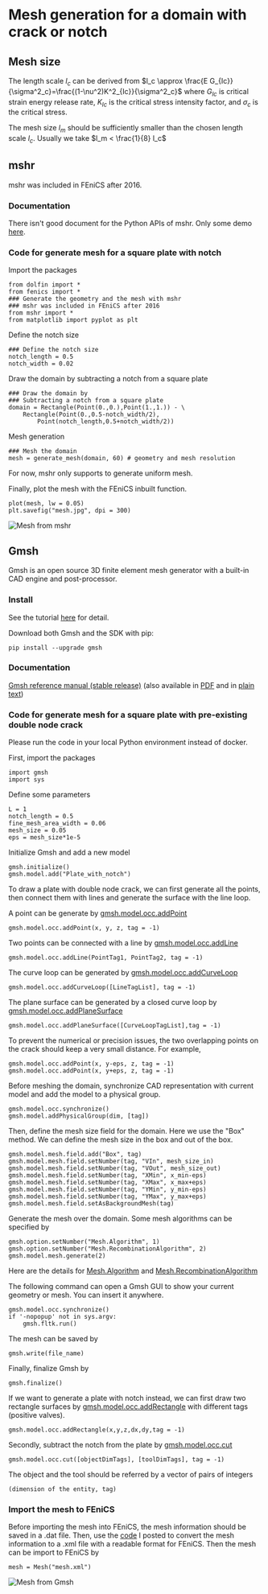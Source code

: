 # Mesh generation for a domain with crack or notch
## Mesh size
The length scale $l_c$ can be derived from
$l_c \approx \frac{E G_{Ic}}{\sigma^2_c}=\frac{(1-\nu^2)K^2_{Ic}}{\sigma^2_c}$
where $G_{Ic}$ is critical strain energy release rate, $K_{Ic}$ is the critical stress intensity factor, and $\sigma_c$ is the critical stress.

The mesh size $l_m$ should be sufficiently smaller than the chosen length scale $l_c$. Usually we take $l_m < \frac{1}{8} l_c$
## mshr
mshr was included in FEniCS after 2016. 
### Documentation
There isn't good document for the Python APIs of mshr. Only some demo [here](https://bitbucket.org/fenics-project/mshr/src/master/demo/python/classic.py).
### Code for generate mesh for a square plate with notch
Import the packages

    from dolfin import *
    from fenics import *
    ### Generate the geometry and the mesh with mshr
    ### mshr was included in FEniCS after 2016
    from mshr import *
    from matplotlib import pyplot as plt

Define the notch size

    ### Define the notch size
    notch_length = 0.5
    notch_width = 0.02

Draw the domain by subtracting a notch from a square plate

    ### Draw the domain by
    ### Subtracting a notch from a square plate
    domain = Rectangle(Point(0.,0.),Point(1.,1.)) - \
    	Rectangle(Point(0.,0.5-notch_width/2),
    		Point(notch_length,0.5+notch_width/2))
Mesh generation

    ### Mesh the domain
    mesh = generate_mesh(domain, 60) # geometry and mesh resolution
For now, mshr only supports to generate uniform mesh.

Finally, plot the mesh with the FEniCS inbuilt function.

    plot(mesh, lw = 0.05)
    plt.savefig("mesh.jpg", dpi = 300)
![Mesh from mshr](https://github.com/YuxiangGao0321/FEniCS_tutorial_2023/blob/main/figs/mesh.jpg?raw=true)
## Gmsh
Gmsh is an open source 3D finite element mesh generator with a built-in CAD engine and post-processor.
### Install
See the tutorial [here](https://gmsh.info/#Download) for detail.

Download both Gmsh and the SDK with pip:

    pip install --upgrade gmsh
  
### Documentation
  [Gmsh reference manual (stable release)](https://gmsh.info/doc/texinfo/gmsh.html)  (also available in  [PDF](https://gmsh.info/doc/texinfo/gmsh.pdf)  and in  [plain text](https://gmsh.info/doc/texinfo/gmsh.txt))

### Code for generate mesh for a square plate with pre-existing double node crack
Please run the code in your local Python environment instead of docker. 

First, import the packages

    import gmsh
    import sys

Define some parameters

    L = 1
    notch_length = 0.5
    fine_mesh_area_width = 0.06
    mesh_size = 0.05
    eps = mesh_size*1e-5
Initialize Gmsh and add a new model

    gmsh.initialize()
    gmsh.model.add("Plate_with_notch")

To draw a plate with double node crack, we can first generate all the points, then connect them with lines and generate the surface with the line loop.

A point can be generate by [gmsh.model.occ.addPoint](https://gmsh.info/doc/texinfo/gmsh.html#Namespace-gmsh_002fmodel_002focc:~:text=gmsh/model/occ/addPoint)

    gmsh.model.occ.addPoint(x, y, z, tag = -1)

Two points can be connected with a line by [gmsh.model.occ.addLine](https://gmsh.info/doc/texinfo/gmsh.html#Namespace-gmsh_002fmodel_002focc:~:text=gmsh/model/occ/addLine)

    gmsh.model.occ.addLine(PointTag1, PointTag2, tag = -1)

The curve loop can be generated by [gmsh.model.occ.addCurveLoop](https://gmsh.info/doc/texinfo/gmsh.html#Namespace-gmsh_002fmodel_002focc:~:text=gmsh/model/occ/addCurveLoop)

    gmsh.model.occ.addCurveLoop([LineTagList], tag = -1)

The plane surface can be generated by a closed curve loop by [gmsh.model.occ.addPlaneSurface](https://gmsh.info/doc/texinfo/gmsh.html#Namespace-gmsh_002fmodel_002focc:~:text=gmsh/model/occ/addPlaneSurface)

    gmsh.model.occ.addPlaneSurface([CurveLoopTagList],tag = -1)

To prevent the numerical or precision issues, the two overlapping points on the crack should keep a very small distance. For example, 

    gmsh.model.occ.addPoint(x, y-eps, z, tag = -1)
    gmsh.model.occ.addPoint(x, y+eps, z, tag = -1)


Before meshing the domain, synchronize CAD representation with current model and add the model to a physical group.

    gmsh.model.occ.synchronize()
    gmsh.model.addPhysicalGroup(dim, [tag])
 
 Then, define the mesh size field for the domain. Here we use the "Box" method. We can define the mesh size in the box and out of the box.

    gmsh.model.mesh.field.add("Box", tag)
    gmsh.model.mesh.field.setNumber(tag, "VIn", mesh_size_in)
    gmsh.model.mesh.field.setNumber(tag, "VOut", mesh_size_out)
    gmsh.model.mesh.field.setNumber(tag, "XMin", x_min-eps)
    gmsh.model.mesh.field.setNumber(tag, "XMax", x_max+eps)
    gmsh.model.mesh.field.setNumber(tag, "YMin", y_min-eps)
    gmsh.model.mesh.field.setNumber(tag, "YMax", y_max+eps)
    gmsh.model.mesh.field.setAsBackgroundMesh(tag)

Generate the mesh over the domain. Some mesh algorithms can be specified by 

    gmsh.option.setNumber("Mesh.Algorithm", 1)
    gmsh.option.setNumber("Mesh.RecombinationAlgorithm", 2)
    gmsh.model.mesh.generate(2)
Here are the details for [Mesh.Algorithm](http://gmsh.info/doc/texinfo/gmsh.html#Specifying-mesh-element-sizes:~:text=7.4-,Mesh%20options,-Mesh.Algorithm) and [Mesh.RecombinationAlgorithm](http://gmsh.info/doc/texinfo/gmsh.html#Specifying-mesh-element-sizes:~:text=Mesh%20recombination%20algorithm)

The following command can open a Gmsh GUI to show your current geometry or mesh. You can insert it anywhere.

    gmsh.model.occ.synchronize()
    if '-nopopup' not in sys.argv:
    	gmsh.fltk.run()
The mesh can be saved by

    gmsh.write(file_name)

Finally, finalize Gmsh by

    gmsh.finalize()

If we want to generate a plate with notch instead, we can first draw two rectangle surfaces by [gmsh.model.occ.addRectangle](https://gmsh.info/doc/texinfo/gmsh.html#Namespace-gmsh_002fmodel_002fmesh:~:text=gmsh/model/occ/addRectangle) with different tags (positive valves).

    gmsh.model.occ.addRectangle(x,y,z,dx,dy,tag = -1)

Secondly, subtract the notch from the plate by [gmsh.model.occ.cut](https://gmsh.info/doc/texinfo/gmsh.html#Namespace-gmsh_002fmodel_002fmesh:~:text=gmsh/model/occ/cut)

    gmsh.model.occ.cut([objectDimTags], [toolDimTags], tag = -1)

The object and the tool should be referred by a vector of pairs of integers

    (dimension of the entity, tag)

### Import the mesh to FEniCS

Before importing the mesh into FEniCS, the mesh information should be saved in a .dat file. Then, use the [code]([https://github.com/YuxiangGao0321/FEniCS_tutorial_2023/blob/main/Gmsh2xml.py](https://github.com/YuxiangGao0321/FEniCS_tutorial_2023/blob/main/Codes/Gmsh2xml.py)) I posted to convert the mesh information to a .xml file with a readable format for FEniCS. Then the mesh can be import to FEniCS by

    mesh = Mesh("mesh.xml")

![Mesh from Gmsh](https://github.com/YuxiangGao0321/FEniCS_tutorial_2023/blob/main/figs/mesh_Gmsh.jpg?raw=true)
